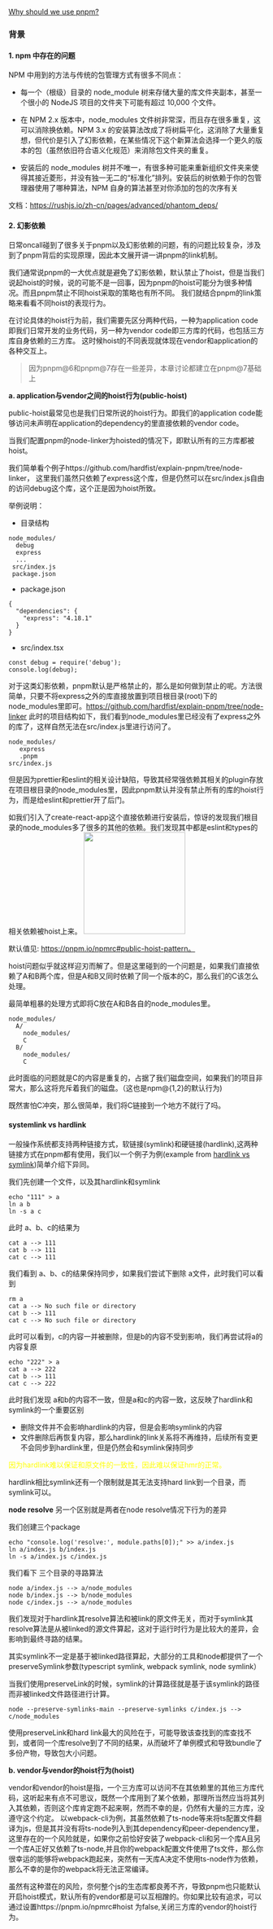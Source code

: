 [Why should we use pnpm?](https://medium.com/pnpm/why-should-we-use-pnpm-75ca4bfe7d93)

### 背景
#### 1. npm 中存在的问题

NPM 中用到的方法与传统的包管理方式有很多不同点：

- 每一个（根级）目录的 node_module 树来存储大量的库文件夹副本，甚至一个很小的 NodeJS 项目的文件夹下可能有超过 10,000 个文件。

- 在 NPM 2.x 版本中，node_modules 文件树非常深，而且存在很多重复，这可以消除换依赖。NPM 3.x 的安装算法改成了将树扁平化，这消除了大量重复想，但代价是引入了幻影依赖，在某些情况下这个新算法会选择一个更久的版本的包（虽然依旧符合语义化规范）来消除包文件夹的重复。

- 安装后的 node_modules 树并不唯一，有很多种可能来重新组织文件夹来使得其接近菱形，并没有独一无二的“标准化”排列。安装后的树依赖于你的包管理器使用了哪种算法，NPM 自身的算法甚至对你添加的包的次序有关

文档：https://rushjs.io/zh-cn/pages/advanced/phantom_deps/

#### 2. 幻影依赖
日常oncall碰到了很多关于pnpm以及幻影依赖的问题，有的问题比较复杂，涉及到了pnpm背后的实现原理，因此本文展开讲一讲pnpm的link机制。

我们通常说pnpm的一大优点就是避免了幻影依赖，默认禁止了hoist，但是当我们说起hoist的时候，说的可能不是一回事，因为pnpm的hoist可能分为很多种情况。而且pnpm禁止不同hoist采取的策略也有所不同。
我们就结合pnpm的link策略来看看不同hoist的表现行为。

在讨论具体的hoist行为前，我们需要先区分两种代码，一种为application code即我们日常开发的业务代码，另一种为vendor code即三方库的代码，也包括三方库自身依赖的三方库。
这时候hoist的不同表现就体现在vendor和application的各种交互上。

> 因为pnpm@6和pnpm@7存在一些差异，本章讨论都建立在pnpm@7基础上

**a. application与vendor之间的hoist行为(public-hoist)**

 public-hoist最常见也是我们日常所说的hoist行为。即我们的application code能够访问未声明在application的dependency的里直接依赖的vendor code。

当我们配置pnpm的node-linker为hoisted的情况下，即默认所有的三方库都被hoist。

我们简单看个例子https://github.com/hardfist/explain-pnpm/tree/node-linker， 这里我们虽然只依赖了express这个库，但是仍然可以在src/index.js自由的访问debug这个库，这个正是因为hoist所致。

 举例说明：
- 目录结构
```
node_modules/
  debug
  express
  ...
 src/index.js
 package.json
```
- package.json
```
{
  "dependencies": {
    "express": "4.18.1"
  }
}
```
- src/index.tsx
```
const debug = require('debug');
console.log(debug);
```

对于这类幻影依赖，pnpm默认是严格禁止的，那么是如何做到禁止的呢。方法很简单，只要不将express之外的库直接放置到项目根目录(root)下的node_modules里即可。https://github.com/hardfist/explain-pnpm/tree/node-linker
此时的项目结构如下，我们看到node_modules里已经没有了express之外的库了，这样自然无法在src/index.js里进行访问了。

```
node_modules/
   express
   .pnpm
src/index.js
```
但是因为prettier和eslint的相关设计缺陷，导致其经常强依赖其相关的plugin存放在项目根目录的node_modules里，因此pnpm默认并没有禁止所有的库的hoist行为，而是给eslint和prettier开了后门。

如我们引入了create-react-app这个直接依赖进行安装后，惊讶的发现我们根目录的node_modules多了很多的其他的依赖。我们发现其中都是eslint和types的相关依赖被hoist上来。
<img src="./assets/eslint.png" width="200">

默认值见: https://pnpm.io/npmrc#public-hoist-pattern。


hoist问题似乎就这样迎刃而解了。但是这里碰到的一个问题是，如果我们直接依赖了A和B两个库，但是A和B又同时依赖了同一个版本的C，那么我们的C该怎么处理。

最简单粗暴的处理方式即将C放在A和B各自的node_modules里。
```
node_modules/
  A/
    node_modules/
    C
  B/
    node_modules/
    C
```
此时面临的问题就是C的内容是重复的，占据了我们磁盘空间，如果我们的项目非常大，那么这将充斥着我们的磁盘。（这也是npm@{1,2}的默认行为)

既然害怕C冲突，那么很简单，我们将C链接到一个地方不就行了吗。

#### systemlink vs hardlink
一般操作系统都支持两种链接方式，软链接(symlink)和硬链接(hardlink),这两种链接方式在pnpm都有使用，我们以一个例子为例(example from [hardlink vs symlink](https://stackoverflow.com/questions/185899/what-is-the-difference-between-a-symbolic-link-and-a-hard-link#:~:text=A%20simple%20way%20to%20see,to%20the%20actual%20file%20itself.))简单介绍下异同。

我们先创建一个文件，以及其hardlink和symlink
```
echo "111" > a
ln a b
ln -s a c
```

此时 a、b、c的结果为
```
cat a --> 111
cat b --> 111
cat c --> 111
```

我们看到 a、b、c的结果保持同步，如果我们尝试下删除 a文件，此时我们可以看到
```
rm a
cat a --> No such file or directory
cat b --> 111
cat c --> No such file or directory
```

此时可以看到，c的内容一并被删除，但是b的内容不受到影响，我们再尝试将a的内容复原
```
echo "222" > a
cat a --> 222
cat b --> 111
cat c --> 222
```

此时我们发现 a和b的内容不一致，但是a和c的内容一致，这反映了hardlink和symlink的一个重要区别
- 删除文件并不会影响hardlink的内容，但是会影响symlink的内容
- 文件删除后再恢复内容，那么hardlink的link关系将不再维持，后续所有变更不会同步到hardlink里，但是仍然会和symlink保持同步

<font color="yellow">因为hardlink难以保证和原文件的一致性，因此难以保证hmr的正常。</font>

hardlink相比symlink还有一个限制就是其无法支持hard link到一个目录，而symlink可以。

**node resolve**
另一个区别就是两者在node resolve情况下行为的差异

我们创建三个package
```
echo "console.log('resolve:', module.paths[0]);" >> a/index.js
ln a/index.js b/index.js
ln -s a/index.js c/index.js
```
我们看下 三个目录的寻路算法
```
node a/index.js --> a/node_modules
node b/index.js --> b/node_modules
node c/index.js --> a/node_modules
```
我们发现对于hardlink其resolve算法和被link的原文件无关，而对于symlink其resolve算法是从被linked的源文件算起，这对于运行时行为是比较大的差异，会影响到最终寻路的结果。

其实symlink不一定是基于被linked路径算起，大部分的工具和node都提供了一个preserveSymlink参数(typescript symlink, webpack symlink, node symlink）

当我们使用preserveLink的时候，symlink的计算路径就是基于该symlink的路径而非被linked文件路径进行计算。
```
node --preserve-symlinks-main --preserve-symlinks c/index.js --> c/node_modules
```
使用preserveLink和hard link最大的风险在于，可能导致该查找到的库查找不到，或者同一个库resolve到了不同的结果，从而破坏了单例模式和导致bundle了多份产物，导致包大小问题。


**b. vendor与vendor的hoist行为(hoist)**

vendor和vendor的hoist是指，一个三方库可以访问不在其依赖里的其他三方库代码，这听起来有点不可思议，既然一个库用到了某个依赖，那理所当然应当将其列入其依赖，否则这个库肯定跑不起来啊，然而不幸的是，仍然有大量的三方库，没遵守这个约定。
以webpack-cli为例，其虽然依赖了ts-node等来将ts配置文件翻译为js，但是其并没有将ts-node列入到其dependency和peer-dependency里，这里存在的一个风险就是，如果你之前恰好安装了webpack-cli和另一个库A且另一个库A正好又依赖了ts-node,并且你的webpack配置文件使用了ts文件，那么你很幸运的能够将webpack跑起来，突然有一天库A决定不使用ts-node作为依赖，那么不幸的是你的webpack将无法正常编译。

虽然有这种潜在的风险，奈何整个js的生态库都良莠不齐，导致pnpm也只能默认开启hoist模式，默认所有的vendor都是可以互相蹭的。你如果比较有追求，可以通过设置https://pnpm.io/npmrc#hoist 为false,关闭三方库的vendor的hoist行为。


